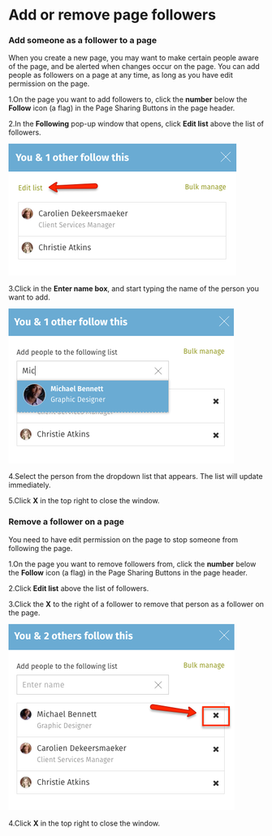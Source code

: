# Add or remove page followers



### Add someone as a follower to a page

When you create a new page, you may want to make certain people aware of the page, and be alerted when changes occur on the page. You can add people as followers on a page at any time, as long as you have edit permission on the page.

1.On the page you want to add followers to, click the **number** below the **Follow** icon \(a flag\) in the Page Sharing Buttons in the page header.

2.In the **Following** pop-up window that opens, click **Edit list** above the list of followers.  


![](../../../.gitbook/assets/8%20%2814%29.png)

3.Click in the **Enter name box**, and start typing the name of the person you want to add.  


![](../../../.gitbook/assets/9%20%289%29.png)



4.Select the person from the dropdown list that appears. The list will update immediately.

5.Click **X** in the top right to close the window.



### Remove a follower on a page

You need to have edit permission on the page to stop someone from following the page.

1.On the page you want to remove followers from, click the **number** below the **Follow** icon \(a flag\) in the Page Sharing Buttons in the page header.

2.Click **Edit list** above the list of followers.

3.Click the **X** to the right of a follower to remove that person as a follower on the page.

![](../../../.gitbook/assets/10%20%2810%29.png)



4.Click **X** in the top right to close the window.

